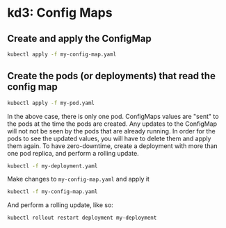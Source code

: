 # kd3: Config Maps

## Create and apply the ConfigMap
```bash
kubectl apply -f my-config-map.yaml 
```

## Create the pods (or deployments) that read the config map
```bash
kubectl apply -f my-pod.yaml
```

In the above case, there is only one pod.
ConfigMaps values are "sent" to the pods at the time the pods are created. Any updates to the ConfigMap will not not be seen by the pods that are already running. In order for the pods to see the updated values, you will have to delete them and apply them again. To have zero-downtime, create a deployment with more than one pod replica, and perform a rolling update.
```bash
kubectl -f my-deployment.yaml
```

Make changes to `my-config-map.yaml` and apply it
```bash
kubectl -f my-config-map.yaml
```

And perform a rolling update, like so:
```bash
kubectl rollout restart deployment my-deployment
```